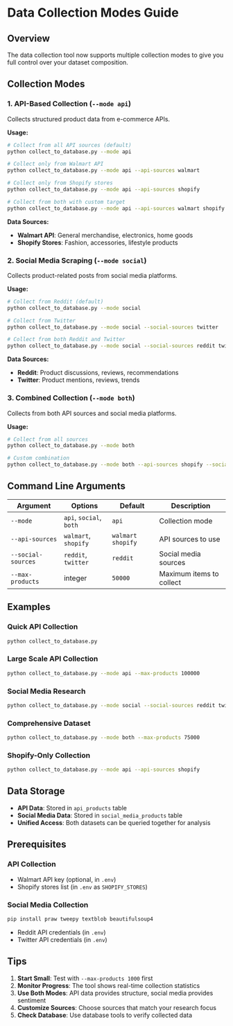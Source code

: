 # Data Collection Modes Guide

## Overview
The data collection tool now supports multiple collection modes to give you full control over your dataset composition.

## Collection Modes

### 1. API-Based Collection (`--mode api`)
Collects structured product data from e-commerce APIs.

**Usage:**
```bash
# Collect from all API sources (default)
python collect_to_database.py --mode api

# Collect only from Walmart API
python collect_to_database.py --mode api --api-sources walmart

# Collect only from Shopify stores
python collect_to_database.py --mode api --api-sources shopify

# Collect from both with custom target
python collect_to_database.py --mode api --api-sources walmart shopify --max-products 100000
```

**Data Sources:**
- **Walmart API**: General merchandise, electronics, home goods
- **Shopify Stores**: Fashion, accessories, lifestyle products

### 2. Social Media Scraping (`--mode social`)
Collects product-related posts from social media platforms.

**Usage:**
```bash
# Collect from Reddit (default)
python collect_to_database.py --mode social

# Collect from Twitter
python collect_to_database.py --mode social --social-sources twitter

# Collect from both Reddit and Twitter
python collect_to_database.py --mode social --social-sources reddit twitter
```

**Data Sources:**
- **Reddit**: Product discussions, reviews, recommendations
- **Twitter**: Product mentions, reviews, trends

### 3. Combined Collection (`--mode both`)
Collects from both API sources and social media platforms.

**Usage:**
```bash
# Collect from all sources
python collect_to_database.py --mode both

# Custom combination
python collect_to_database.py --mode both --api-sources shopify --social-sources reddit
```

## Command Line Arguments

| Argument | Options | Default | Description |
|----------|---------|---------|-------------|
| `--mode` | `api`, `social`, `both` | `api` | Collection mode |
| `--api-sources` | `walmart`, `shopify` | `walmart shopify` | API sources to use |
| `--social-sources` | `reddit`, `twitter` | `reddit` | Social media sources |
| `--max-products` | integer | `50000` | Maximum items to collect |

## Examples

### Quick API Collection
```bash
python collect_to_database.py
```

### Large Scale API Collection
```bash
python collect_to_database.py --mode api --max-products 100000
```

### Social Media Research
```bash
python collect_to_database.py --mode social --social-sources reddit twitter
```

### Comprehensive Dataset
```bash
python collect_to_database.py --mode both --max-products 75000
```

### Shopify-Only Collection
```bash
python collect_to_database.py --mode api --api-sources shopify
```

## Data Storage

- **API Data**: Stored in `api_products` table
- **Social Media Data**: Stored in `social_media_products` table
- **Unified Access**: Both datasets can be queried together for analysis

## Prerequisites

### API Collection
- Walmart API key (optional, in `.env`)
- Shopify stores list (in `.env` as `SHOPIFY_STORES`)

### Social Media Collection
```bash
pip install praw tweepy textblob beautifulsoup4
```
- Reddit API credentials (in `.env`)
- Twitter API credentials (in `.env`)

## Tips

1. **Start Small**: Test with `--max-products 1000` first
2. **Monitor Progress**: The tool shows real-time collection statistics
3. **Use Both Modes**: API data provides structure, social media provides sentiment
4. **Customize Sources**: Choose sources that match your research focus
5. **Check Database**: Use database tools to verify collected data
